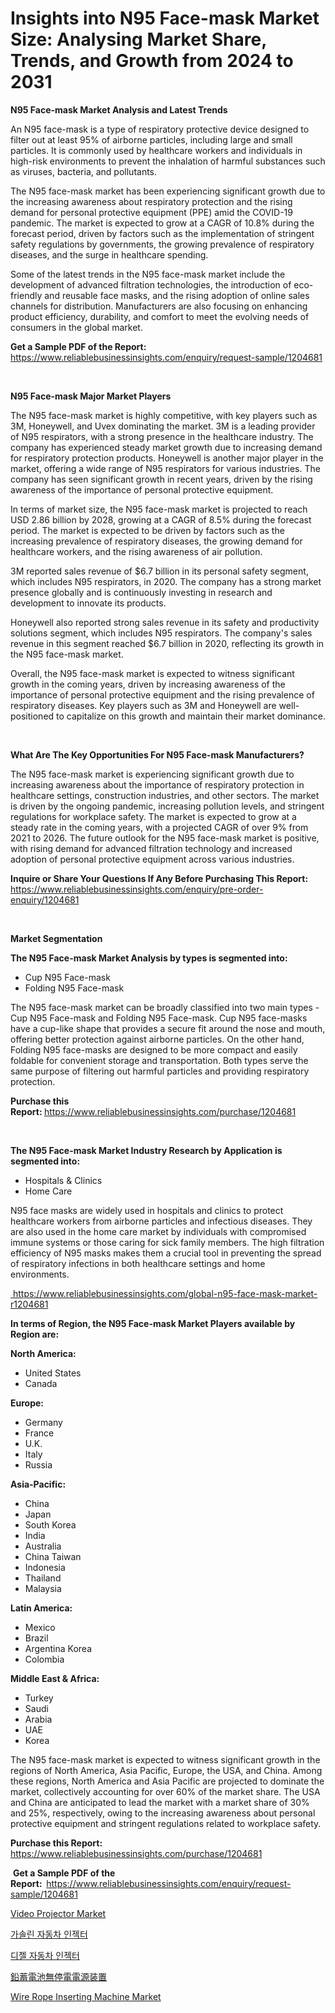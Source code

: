<p><h1>Insights into N95 Face-mask Market Size: Analysing Market Share, Trends, and Growth from 2024 to 2031</h1></p><p><strong>N95 Face-mask Market Analysis and Latest Trends</strong></p>
<p><p>An N95 face-mask is a type of respiratory protective device designed to filter out at least 95% of airborne particles, including large and small particles. It is commonly used by healthcare workers and individuals in high-risk environments to prevent the inhalation of harmful substances such as viruses, bacteria, and pollutants.</p><p>The N95 face-mask market has been experiencing significant growth due to the increasing awareness about respiratory protection and the rising demand for personal protective equipment (PPE) amid the COVID-19 pandemic. The market is expected to grow at a CAGR of 10.8% during the forecast period, driven by factors such as the implementation of stringent safety regulations by governments, the growing prevalence of respiratory diseases, and the surge in healthcare spending.</p><p>Some of the latest trends in the N95 face-mask market include the development of advanced filtration technologies, the introduction of eco-friendly and reusable face masks, and the rising adoption of online sales channels for distribution. Manufacturers are also focusing on enhancing product efficiency, durability, and comfort to meet the evolving needs of consumers in the global market.</p></p>
<p><strong>Get a Sample PDF of the Report:&nbsp;</strong> <a href="https://www.reliablebusinessinsights.com/enquiry/request-sample/1204681">https://www.reliablebusinessinsights.com/enquiry/request-sample/1204681</a></p>
<p>&nbsp;</p>
<p><strong>N95 Face-mask Major Market Players</strong></p>
<p><p>The N95 face-mask market is highly competitive, with key players such as 3M, Honeywell, and Uvex dominating the market. 3M is a leading provider of N95 respirators, with a strong presence in the healthcare industry. The company has experienced steady market growth due to increasing demand for respiratory protection products. Honeywell is another major player in the market, offering a wide range of N95 respirators for various industries. The company has seen significant growth in recent years, driven by the rising awareness of the importance of personal protective equipment.</p><p>In terms of market size, the N95 face-mask market is projected to reach USD 2.86 billion by 2028, growing at a CAGR of 8.5% during the forecast period. The market is expected to be driven by factors such as the increasing prevalence of respiratory diseases, the growing demand for healthcare workers, and the rising awareness of air pollution.</p><p>3M reported sales revenue of $6.7 billion in its personal safety segment, which includes N95 respirators, in 2020. The company has a strong market presence globally and is continuously investing in research and development to innovate its products.</p><p>Honeywell also reported strong sales revenue in its safety and productivity solutions segment, which includes N95 respirators. The company's sales revenue in this segment reached $6.7 billion in 2020, reflecting its growth in the N95 face-mask market.</p><p>Overall, the N95 face-mask market is expected to witness significant growth in the coming years, driven by increasing awareness of the importance of personal protective equipment and the rising prevalence of respiratory diseases. Key players such as 3M and Honeywell are well-positioned to capitalize on this growth and maintain their market dominance.</p></p>
<p>&nbsp;</p>
<p><strong>What Are The Key Opportunities For N95 Face-mask Manufacturers?</strong></p>
<p><p>The N95 face-mask market is experiencing significant growth due to increasing awareness about the importance of respiratory protection in healthcare settings, construction industries, and other sectors. The market is driven by the ongoing pandemic, increasing pollution levels, and stringent regulations for workplace safety. The market is expected to grow at a steady rate in the coming years, with a projected CAGR of over 9% from 2021 to 2026. The future outlook for the N95 face-mask market is positive, with rising demand for advanced filtration technology and increased adoption of personal protective equipment across various industries.</p></p>
<p><strong>Inquire or Share Your Questions If Any Before Purchasing This Report:</strong> <a href="https://www.reliablebusinessinsights.com/enquiry/pre-order-enquiry/1204681">https://www.reliablebusinessinsights.com/enquiry/pre-order-enquiry/1204681</a></p>
<p>&nbsp;</p>
<p><strong>Market Segmentation</strong></p>
<p><strong>The N95 Face-mask Market Analysis by types is segmented into:</strong></p>
<p><ul><li>Cup N95 Face-mask</li><li>Folding N95 Face-mask</li></ul></p>
<p><p>The N95 face-mask market can be broadly classified into two main types - Cup N95 Face-mask and Folding N95 Face-mask. Cup N95 face-masks have a cup-like shape that provides a secure fit around the nose and mouth, offering better protection against airborne particles. On the other hand, Folding N95 face-masks are designed to be more compact and easily foldable for convenient storage and transportation. Both types serve the same purpose of filtering out harmful particles and providing respiratory protection.</p></p>
<p><strong>Purchase this Report:&nbsp;</strong><a href="https://www.reliablebusinessinsights.com/purchase/1204681">https://www.reliablebusinessinsights.com/purchase/1204681</a></p>
<p>&nbsp;</p>
<p><strong>The N95 Face-mask Market Industry Research by Application is segmented into:</strong></p>
<p><ul><li>Hospitals & Clinics</li><li>Home Care</li></ul></p>
<p><p>N95 face masks are widely used in hospitals and clinics to protect healthcare workers from airborne particles and infectious diseases. They are also used in the home care market by individuals with compromised immune systems or those caring for sick family members. The high filtration efficiency of N95 masks makes them a crucial tool in preventing the spread of respiratory infections in both healthcare settings and home environments.</p></p>
<p><a href="https://www.reliablebusinessinsights.com/global-n95-face-mask-market-r1204681">&nbsp;https://www.reliablebusinessinsights.com/global-n95-face-mask-market-r1204681</a></p>
<p><strong>In terms of Region, the N95 Face-mask Market Players available by Region are:</strong></p>
<p>
    <p> <strong> North America: </strong>
        <ul>
            <li>United States</li>
            <li>Canada</li>
        </ul>
        </p> 
    <p> <strong> Europe: </strong>
        <ul>
            <li>Germany</li>
            <li>France</li>
            <li>U.K.</li>
            <li>Italy</li>
            <li>Russia</li>
        </ul>
        </p> 
    <p> <strong> Asia-Pacific: </strong>
        <ul>
            <li>China</li>
            <li>Japan</li>
            <li>South Korea</li>
            <li>India</li>
            <li>Australia</li>
            <li>China Taiwan</li>
            <li>Indonesia</li>
            <li>Thailand</li>
            <li>Malaysia</li>
        </ul>
        </p> 
    <p> <strong> Latin America: </strong>
        <ul>
            <li>Mexico</li>
            <li>Brazil</li>
            <li>Argentina Korea</li>
            <li>Colombia</li>
        </ul>
        </p> 
    <p> <strong> Middle East & Africa: </strong>
        <ul>
            <li>Turkey</li>
            <li>Saudi</li>
            <li>Arabia</li>
            <li>UAE</li>
            <li>Korea</li>
        </ul>
    </p>
    </p>
<p><p>The N95 face-mask market is expected to witness significant growth in the regions of North America, Asia Pacific, Europe, the USA, and China. Among these regions, North America and Asia Pacific are projected to dominate the market, collectively accounting for over 60% of the market share. The USA and China are anticipated to lead the market with a market share of 30% and 25%, respectively, owing to the increasing awareness about personal protective equipment and stringent regulations related to workplace safety.</p></p>
<p><strong>Purchase this Report: </strong><a href="https://www.reliablebusinessinsights.com/purchase/1204681">https://www.reliablebusinessinsights.com/purchase/1204681</a></p>
<p>&nbsp;<strong>Get a Sample PDF of the Report:&nbsp;&nbsp;</strong><a href="https://www.reliablebusinessinsights.com/enquiry/request-sample/1204681">https://www.reliablebusinessinsights.com/enquiry/request-sample/1204681</a></p>
<p><strong></strong></p>
<p><p><a href="https://issuu.com/reportprime-2/docs/video-projector-market-size-2030.pptx">Video Projector Market</a></p><p><a href="https://github.com/valroy852/Market-Research-Report-List-1/blob/main/6691853106367.md">가솔린 자동차 인젝터</a></p><p><a href="https://github.com/RonSpencer61/Market-Research-Report-List-1/blob/main/3110634106368.md">디젤 자동차 인젝터</a></p><p><a href="https://github.com/DudleyFerry/Market-Research-Report-List-1/blob/main/5380729111435.md">鉛蓄電池無停電電源装置</a></p><p><a href="https://github.com/JuliaFadel1922/Market-Research-Report-List-1/blob/main/wire-rope-inserting-machine-market.md">Wire Rope Inserting Machine Market</a></p></p>